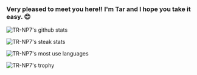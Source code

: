 ### Very pleased to meet you here!! I'm Tar and I hope you take it easy. 😊

<!--
**TR-NP7/TR-NP7** is a ✨ _special_ ✨ repository because its `README.md` (this file) appears on your GitHub profile.

Here are some ideas to get you started:

- 🔭 I’m currently working on ...
- 🌱 I’m currently learning ...
- 👯 I’m looking to collaborate on ...
- 🤔 I’m looking for help with ...
- 💬 Ask me about ...
- 📫 How to reach me: ...
- 😄 Pronouns: ...
- ⚡ Fun fact: ...
-->

![TR-NP7's github stats](https://github-readme-streak-stats.herokuapp.com/?user=TR-NP7&count_private=true&theme=vue)

![TR-NP7's steak stats](https://github-readme-stats.vercel.app/api?username=TR-NP7&count_private=true&show_icons=true&theme=vue)

![TR-NP7's most use languages](https://github-readme-stats.vercel.app/api/top-langs/?username=TR-NP7&layout=compact&theme=cobalt&hide_border=true&theme=vue)

![TR-NP7's trophy](https://github-profile-trophy.vercel.app/?username=TR-NP7&theme=vue&rank=SECRET,SSS,SS,S,AAA,AA,A)
